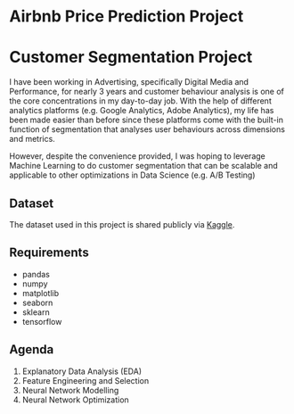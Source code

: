 # Airbnb Price Prediction Project

# Customer Segmentation Project

I have been working in Advertising, specifically Digital Media and Performance, for nearly 3 years and customer behaviour analysis is one of the core concentrations in my day-to-day job. With the help of different analytics platforms (e.g. Google Analytics, Adobe Analytics), my life has been made easier than before since these platforms come with the built-in function of segmentation that analyses user behaviours across dimensions and metrics.

However, despite the convenience provided, I was hoping to leverage Machine Learning to do customer segmentation that can be scalable and applicable to other optimizations in Data Science (e.g. A/B Testing)

## Dataset

The dataset used in this project is shared publicly via [Kaggle](https://www.kaggle.com/c/ga-customer-revenue-prediction/data).

## Requirements

* pandas
* numpy
* matplotlib
* seaborn
* sklearn
* tensorflow


## Agenda

1. Explanatory Data Analysis (EDA)
2. Feature Engineering and Selection
3. Neural Network Modelling
4. Neural Network Optimization
